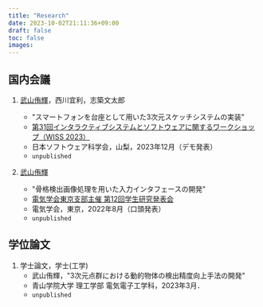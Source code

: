```yaml
---
title: "Research"
date: 2023-10-02T21:11:36+09:00
draft: false
toc: false
images:
---
```


## 国内会議

1. <u>武山侑輝</u>，西川宜利，志築文太郎
    - "スマートフォンを台座として用いた3次元スケッチシステムの実装"
    - [第31回インタラクティブシステムとソフトウェアに関するワークショップ（WISS 2023）](https://www.wiss.org/WISS2023/)
    - 日本ソフトウェア科学会，山梨，2023年12月（デモ発表）
    - `unpublished`

1. <u>武山侑輝</u>
    - "骨格検出画像処理を用いた入力インタフェースの開発"
    - [電気学会東京支部主催 第12回学生研究発表会](https://www.iee.jp/tokyo/20220826student/)
    - 電気学会，東京，2022年8月（口頭発表）
    - `unpublished`

## 学位論文

1. 学士論文，学士(工学)
    - 武山侑輝，"3次元点群における動的物体の検出精度向上手法の開発"
    - 青山学院大学 理工学部 電気電子工学科，2023年3月．
    - `unpublished`